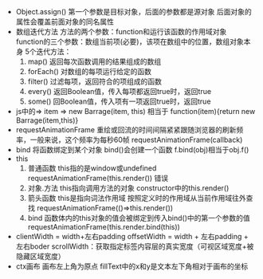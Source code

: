 - Object.assign()
    第一个参数是目标对象，后面的参数都是源对象
    后面对象的属性会覆盖前面对象的同名属性
- 数组迭代方法
    方法的两个参数：function和运行该函数的作用域对象
    function的三个参数：数组当前项(必要)，该项在数组中的位置，数组对象本身
    5个迭代方法：
    1. map() 返回每次函数调用的结果组成的数组
    2. forEach() 对数组的每项运行给定的函数
    3. filter() 过滤每项，返回符合的项组成的函数
    4. every() 返回Boolean值，传入每项都返回true时，返回true
    5. some() 回Boolean值，传入项有一项返回true时，返回true
- js中的=>
    item => new Barrage(item, this) 相当于
    function(item){return new Barrage(item,this)}
- requestAnimationFrame 重绘或回流的时间间隔紧紧跟随浏览器的刷新频率，一般来说，这个频率为每秒60帧
    requestAnimationFrame(callback)
- bind 将函数绑定到某个对象
    bind()会创建一个函数 f.bind(obj)相当于obj.f()
- this
    1. 普通函数 this指的是window或undefined
        requestAnimationFrame(this.render()) 错误
    2. 对象.方法 this指向调用方法的对象
        constructor中的this.render()
    3. 箭头函数 this是指向词法作用域 按照定义时的作用域从当前作用域往外查找
        requestAnimationFrame(()=>this.render())
    4. bind 函数体内的this对象的值会被绑定到传入bind()中的第一个参数的值
        requestAnimationFrame(this.render.bind(this))
- clientWidth = width+左右padding
    offsetWidth = width + 左右padding + 左右boder
    scrollWidth：获取指定标签内容层的真实宽度（可视区域宽度+被隐藏区域宽度）
- ctx画布
    画布左上角为原点
    fillText中的x和y是文本左下角相对于画布的坐标